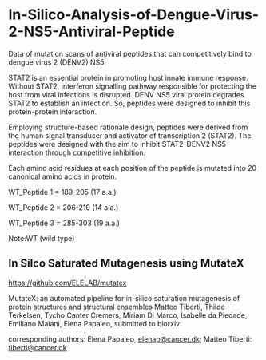 # In-Silico-Analysis-of-Dengue-Virus-2-NS5-Antiviral-Peptide
Data of mutation scans of antiviral peptides that can competitively bind to dengue virus 2 (DENV2) NS5

STAT2 is an essential protein in promoting host innate immune response. Without STAT2, interferon signalling pathway responsible for protecting the host from viral infections is disrupted. DENV NS5 viral protein degrades STAT2 to establish an infection. So, peptides were designed to inhibit this protein-protein interaction.

Employing structure-based rationale design, peptides were derived from the human signal transducer and activator of transcription 2 (STAT2). The peptides were designed with the aim to inhibit STAT2-DENV2 NS5 interaction through competitive inhibition. 

Each amino acid residues at each position of the peptide is mutated into 20 canonical amino acids in protein. 

WT_Peptide 1 = 189-205 (17 a.a.)

WT_Peptide 2 = 206-219 (14 a.a.)

WT_Peptide 3 = 285-303 (19 a.a.)

Note:WT (wild type)

## In Silco Saturated Mutagenesis using MutateX 
https://github.com/ELELAB/mutatex

MutateX: an automated pipeline for in-silico saturation mutagenesis of protein structures and structural ensembles Matteo Tiberti, Thilde Terkelsen, Tycho Canter Cremers, Miriam Di Marco, Isabelle da Piedade, Emiliano Maiani, Elena Papaleo, submitted to biorxiv

corresponding authors: Elena Papaleo, elenap@cancer.dk; Matteo Tiberti: tiberti@cancer.dk
